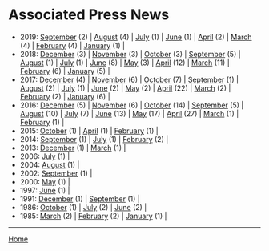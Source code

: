 # Associated Press News

  * 2019: 
      [September](./associated-press-news-2019-09.md) (2) | 
      [August](./associated-press-news-2019-08.md) (4) | 
      [July](./associated-press-news-2019-07.md) (1) | 
      [June](./associated-press-news-2019-06.md) (1) | 
      [April](./associated-press-news-2019-04.md) (2) | 
      [March](./associated-press-news-2019-03.md) (4) | 
      [February](./associated-press-news-2019-02.md) (4) | 
      [January](./associated-press-news-2019-01.md) (1) | 
  * 2018: 
      [December](./associated-press-news-2018-12.md) (3) | 
      [November](./associated-press-news-2018-11.md) (3) | 
      [October](./associated-press-news-2018-10.md) (3) | 
      [September](./associated-press-news-2018-09.md) (5) | 
      [August](./associated-press-news-2018-08.md) (1) | 
      [July](./associated-press-news-2018-07.md) (1) | 
      [June](./associated-press-news-2018-06.md) (8) | 
      [May](./associated-press-news-2018-05.md) (3) | 
      [April](./associated-press-news-2018-04.md) (12) | 
      [March](./associated-press-news-2018-03.md) (11) | 
      [February](./associated-press-news-2018-02.md) (6) | 
      [January](./associated-press-news-2018-01.md) (5) | 
  * 2017: 
      [December](./associated-press-news-2017-12.md) (4) | 
      [November](./associated-press-news-2017-11.md) (6) | 
      [October](./associated-press-news-2017-10.md) (7) | 
      [September](./associated-press-news-2017-09.md) (1) | 
      [August](./associated-press-news-2017-08.md) (2) | 
      [July](./associated-press-news-2017-07.md) (1) | 
      [June](./associated-press-news-2017-06.md) (2) | 
      [May](./associated-press-news-2017-05.md) (2) | 
      [April](./associated-press-news-2017-04.md) (22) | 
      [March](./associated-press-news-2017-03.md) (2) | 
      [February](./associated-press-news-2017-02.md) (2) | 
      [January](./associated-press-news-2017-01.md) (6) | 
  * 2016: 
      [December](./associated-press-news-2016-12.md) (5) | 
      [November](./associated-press-news-2016-11.md) (6) | 
      [October](./associated-press-news-2016-10.md) (14) | 
      [September](./associated-press-news-2016-09.md) (5) | 
      [August](./associated-press-news-2016-08.md) (10) | 
      [July](./associated-press-news-2016-07.md) (7) | 
      [June](./associated-press-news-2016-06.md) (13) | 
      [May](./associated-press-news-2016-05.md) (17) | 
      [April](./associated-press-news-2016-04.md) (27) | 
      [March](./associated-press-news-2016-03.md) (1) | 
      [February](./associated-press-news-2016-02.md) (1) | 
  * 2015: 
      [October](./associated-press-news-2015-10.md) (1) | 
      [April](./associated-press-news-2015-04.md) (1) | 
      [February](./associated-press-news-2015-02.md) (1) | 
  * 2014: 
      [September](./associated-press-news-2014-09.md) (1) | 
      [July](./associated-press-news-2014-07.md) (1) | 
      [February](./associated-press-news-2014-02.md) (2) | 
  * 2013: 
      [December](./associated-press-news-2013-12.md) (1) | 
      [March](./associated-press-news-2013-03.md) (1) | 
  * 2006: 
      [July](./associated-press-news-2006-07.md) (1) | 
  * 2004: 
      [August](./associated-press-news-2004-08.md) (1) | 
  * 2002: 
      [September](./associated-press-news-2002-09.md) (1) | 
  * 2000: 
      [May](./associated-press-news-2000-05.md) (1) | 
  * 1997: 
      [June](./associated-press-news-1997-06.md) (1) | 
  * 1991: 
      [December](./associated-press-news-1991-12.md) (1) | 
      [September](./associated-press-news-1991-09.md) (1) | 
  * 1986: 
      [October](./associated-press-news-1986-10.md) (1) | 
      [July](./associated-press-news-1986-07.md) (2) | 
      [June](./associated-press-news-1986-06.md) (2) | 
  * 1985: 
      [March](./associated-press-news-1985-03.md) (2) | 
      [February](./associated-press-news-1985-02.md) (2) | 
      [January](./associated-press-news-1985-01.md) (1) | 

----

[Home](../)
